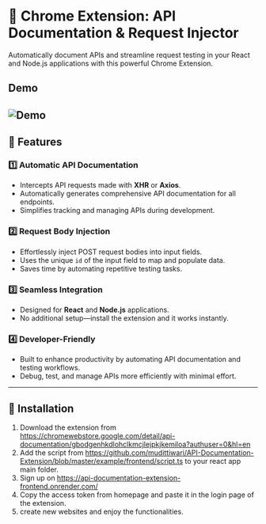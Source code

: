 # 🚀 Chrome Extension: API Documentation & Request Injector

Automatically document APIs and streamline request testing in your React and Node.js applications with this powerful Chrome Extension.

## Demo
![Demo](https://github.com/mudittiwari/API-Documentation-Extension/blob/master/demo/demo.gif)
---

## 🌟 Features

### 1️⃣ **Automatic API Documentation**
- Intercepts API requests made with **XHR** or **Axios**.
- Automatically generates comprehensive API documentation for all endpoints.
- Simplifies tracking and managing APIs during development.

### 2️⃣ **Request Body Injection**
- Effortlessly inject POST request bodies into input fields.
- Uses the unique `id` of the input field to map and populate data.
- Saves time by automating repetitive testing tasks.

### 3️⃣ **Seamless Integration**
- Designed for **React** and **Node.js** applications.
- No additional setup—install the extension and it works instantly.

### 4️⃣ **Developer-Friendly**
- Built to enhance productivity by automating API documentation and testing workflows.
- Debug, test, and manage APIs more efficiently with minimal effort.

---

## 🔧 Installation

1. Download the extension from https://chromewebstore.google.com/detail/api-documentation/gbodgenhkdlohclkmcjlejpkjkemiloa?authuser=0&hl=en
2. Add the script from https://github.com/mudittiwari/API-Documentation-Extension/blob/master/example/frontend/script.ts to your react app main folder.
3. Sign up on https://api-documentation-extension-frontend.onrender.com/
4. Copy the access token from homepage and paste it in the login page of the extension.
5. create new websites and enjoy the functionalities.
